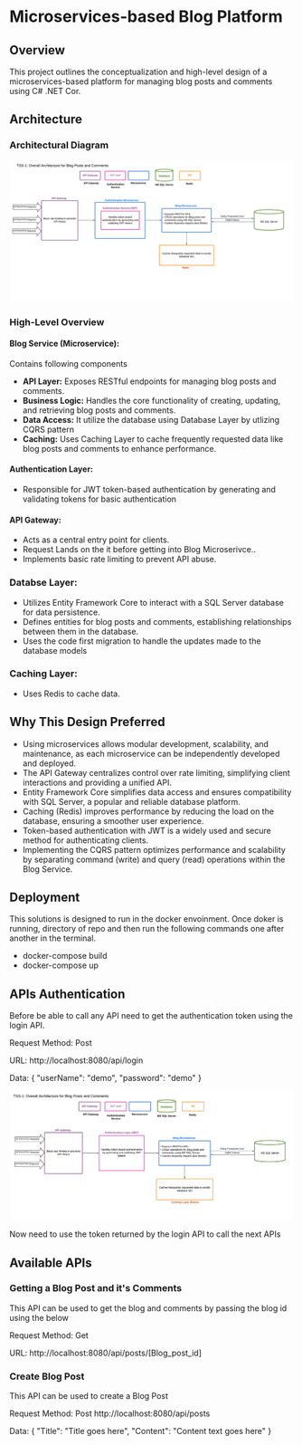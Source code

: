 # Microservices-based Blog Platform

## Overview

This project outlines the conceptualization and high-level design of a microservices-based platform for managing blog posts and comments using C# .NET Cor.

## Architecture

### Architectural Diagram

![Microservices Architecture Diagram](./Architecture.png)

### High-Level Overview

#### Blog Service (Microservice):
Contains following components 
- **API Layer:** Exposes RESTful endpoints for managing blog posts and comments.
- **Business Logic:** Handles the core functionality of creating, updating, and retrieving blog posts and comments.
- **Data Access:** It utilize the database using Database Layer by utlizing CQRS pattern
- **Caching:** Uses Caching Layer to cache frequently requested data like blog posts and comments to enhance performance.

#### Authentication Layer:

- Responsible for JWT token-based authentication by generating and validating tokens for basic authentication

#### API Gateway:

- Acts as a central entry point for clients.
- Request Lands on the it before getting into Blog Microserivce..
- Implements basic rate limiting to prevent API abuse.

### Databse Layer:

- Utilizes Entity Framework Core to interact with a SQL Server database for data persistence.
- Defines entities for blog posts and comments, establishing relationships between them in the database.
- Uses the code first migration to handle the updates made to the database models

### Caching Layer:
- Uses Redis to cache data.


## Why This Design Preferred

- Using microservices allows modular development, scalability, and maintenance, as each microservice can be independently developed and deployed.
- The API Gateway centralizes control over rate limiting, simplifying client interactions and providing a unified API.
- Entity Framework Core simplifies data access and ensures compatibility with SQL Server, a popular and reliable database platform.
- Caching (Redis) improves performance by reducing the load on the database, ensuring a smoother user experience.
- Token-based authentication with JWT is a widely used and secure method for authenticating clients.
- Implementing the CQRS pattern optimizes performance and scalability by separating command (write) and query (read) operations within the Blog Service.

## Deployment
This solutions is designed to run in the docker envoinment.
Once doker is running, directory of repo and then run the following commands one after another in the terminal.
- docker-compose build
- docker-compose up


## APIs Authentication 
Before be able to call any API need to get the authentication token using the login API.

Request Method: Post

URL: http://localhost:8080/api/login

Data: 
{
 "userName": "demo",
 "password": "demo"
}

![Login API Sample](./resources/login_sample.png)

Now need to use the token returned by the login API to call the next APIs

## Available APIs
### Getting a Blog Post and it's Comments
This API can be used to get the blog and comments by passing the blog id using the below 

Request Method: Get

URL: http://localhost:8080/api/posts/[Blog_post_id]

### Create Blog Post
This API can be used to create a Blog Post 

Request Method: Post
http://localhost:8080/api/posts

Data: {
    "Title": "Title goes here",
    "Content": "Content text goes here"
}
